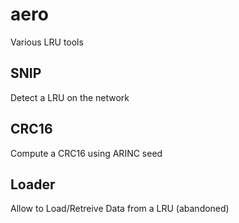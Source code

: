 # aero
Various LRU tools

## SNIP
Detect a LRU on the network

## CRC16
Compute a CRC16 using ARINC seed

## Loader
Allow to Load/Retreive Data from a LRU (abandoned)
